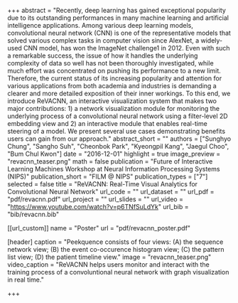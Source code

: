 +++
abstract = "Recently, deep learning has gained exceptional popularity due to its outstanding performances in many machine learning and artificial intelligence applications. Among various deep learning models, convolutional neural network (CNN) is one of the representative models that solved various complex tasks in computer vision since AlexNet, a widely-used CNN model, has won the ImageNet challenge1 in 2012. Even with such a remarkable success, the issue of how it handles the underlying complexity of data so well has not been thoroughly investigated, while much effort was concentrated on pushing its performance to a new limit. Therefore, the current status of its increasing popularity and attention for various applications from both academia and industries is demanding a clearer and more detailed exposition of their inner workings. To this end, we introduce ReVACNN, an interactive visualization system that makes two major contributions: 1) a network visualization module for monitoring the underlying process of a convolutional neural network using a filter-level 2D embedding view and 2) an interactive module that enables real-time steering of a model. We present several use cases demonstrating benefits users can gain from our approach."
abstract_short = ""
authors = ["Sunghyo Chung", "Sangho Suh", "Cheonbok Park", "Kyeongpil Kang", "Jaegul Choo", "Bum Chul Kwon"]
date = "2016-12-01"
highlight = true
image_preview = "revacnn_teaser.png"
math = false
publication = "Future of Interactive Learning Machines Workshop at Neural Information Processing Systems (NIPS)"
publication_short = "FILM @ NIPS"
publication_types = ["7"]
selected = false
title = "ReVACNN: Real-Time Visual Analytics for Convolutional Neural Network"
url_code = ""
url_dataset = ""
url_pdf = "pdf/revacnn.pdf"
url_project = ""
url_slides = ""
url_video = "https://www.youtube.com/watch?v=p6TNfSuLdYk"
url_bib = "bib/revacnn.bib"

[[url_custom]]
name = "Poster"
url = "pdf/revacnn_poster.pdf"

[header]
  caption = "Peekquence consists of four views: (A) the sequence network view; (B) the event co-occurence histogram view; (C) the pattern list view; (D) the patient timeline view."
  image = "revacnn_teaser.png"
  video_caption = "ReVACNN helps users monitor and interact with the training process of a convoluntional neural network with graph visualization in real time."

+++

